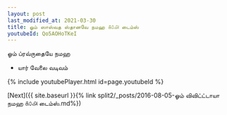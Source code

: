 ```yaml
---
layout: post
last_modified_at: 2021-03-30
title: ஓம் ஸாஸ்வத ஸ்தானவே நமஹ ௧௦௮ டைம்ஸ்
youtubeId: Qo5AOHoTKeI
---
```

 
 
 ஓம் ப்ரவ்ருதையே நமஹ  
 
 -  யார் வேலை வடிவம் 
 
  
 
  
 
 
 
 
 
 


{% include youtubePlayer.html id=page.youtubeId %}
 
[Next]({{ site.baseurl }}{% link  split2/_posts/2016-08-05-ஓம் விவிட்ட்டாயா நமஹ ௧௦௮ டைம்ஸ்.md%})
 
